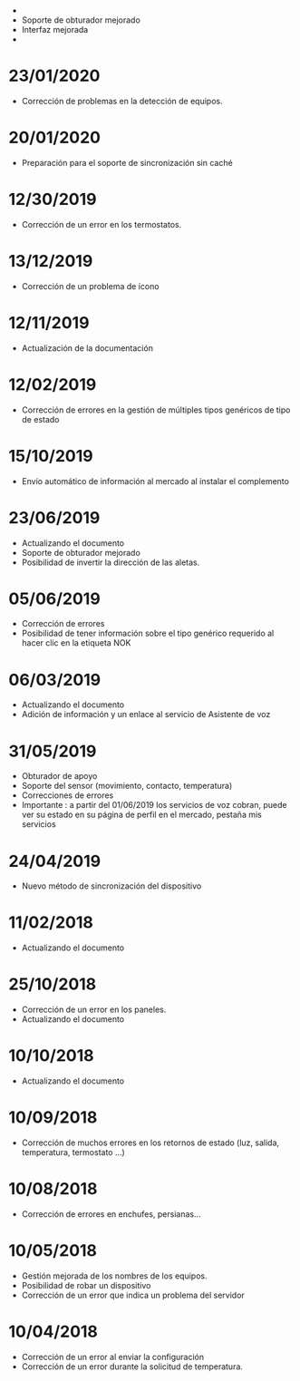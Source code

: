 - 
- Soporte de obturador mejorado
- Interfaz mejorada
- 

# 23/01/2020

- Corrección de problemas en la detección de equipos.

# 20/01/2020

- Preparación para el soporte de sincronización sin caché

# 12/30/2019

- Corrección de un error en los termostatos.

# 13/12/2019

- Corrección de un problema de ícono

# 12/11/2019

- Actualización de la documentación

# 12/02/2019

- Corrección de errores en la gestión de múltiples tipos genéricos de tipo de estado

# 15/10/2019

- Envío automático de información al mercado al instalar el complemento

# 23/06/2019

- Actualizando el documento
- Soporte de obturador mejorado
- Posibilidad de invertir la dirección de las aletas.

# 05/06/2019

- Corrección de errores
- Posibilidad de tener información sobre el tipo genérico requerido al hacer clic en la etiqueta NOK

# 06/03/2019

- Actualizando el documento
- Adición de información y un enlace al servicio de Asistente de voz

# 31/05/2019

- Obturador de apoyo
- Soporte del sensor (movimiento, contacto, temperatura)
- Correcciones de errores
- Importante : a partir del 01/06/2019 los servicios de voz cobran, puede ver su estado en su página de perfil en el mercado, pestaña mis servicios

# 24/04/2019

- Nuevo método de sincronización del dispositivo

# 11/02/2018

- Actualizando el documento

# 25/10/2018

- Corrección de un error en los paneles.
- Actualizando el documento

# 10/10/2018

- Actualizando el documento

# 10/09/2018

- Corrección de muchos errores en los retornos de estado (luz, salida, temperatura, termostato ...)

# 10/08/2018

- Corrección de errores en enchufes, persianas...

# 10/05/2018

- Gestión mejorada de los nombres de los equipos.
- Posibilidad de robar un dispositivo
- Corrección de un error que indica un problema del servidor

# 10/04/2018

- Corrección de un error al enviar la configuración
- Corrección de un error durante la solicitud de temperatura.
